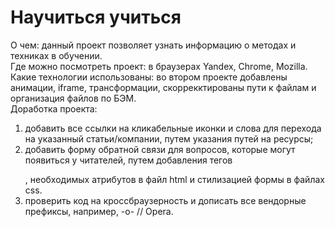 # Научиться учиться

О чем: данный проект позволяет узнать информацию о методах и техниках в обучении.  
Где можно посмотреть проект: в браузерах Yandex, Chrome, Mozilla.  
Какие технологии использованы: во втором проекте добавлены анимации, iframe, трансформации, скоррекктированы пути к файлам и организация файлов по БЭМ.  
Доработка проекта:  
1. добавить все ссылки на кликабельные иконки и слова для перехода на указанный статьи/компании, путем указания путей на ресурсы;  
2. добавить форму обратной связи для вопросов, которые могут появиться у читателей, путем добавления тегов <form></form>, необходимых атрибутов в файл html и стилизацией формы в файлах css.  
3. проверить код на кроссбраузерность и дописать все вендорные префиксы, например, -o- // Opera.  